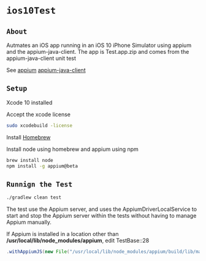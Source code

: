# `ios10Test`

## `About`

Autmates an iOS app running in an iOS 10 iPhone Simulator using appium and the appium-java-client. The app is Test.app.zip and comes from the appium-java-client unit test

See 
[appium](https://github.com/appium/appium)
[appium-java-client](https://github.com/appium/java-client)

## `Setup`

Xcode 10 installed

Accept the xcode license 

```bash
sudo xcodebuild -license
```

Install [Homebrew](http://brew.sh/)

Install node using homebrew and appium using npm
```bash
brew install node
npm install -g appium@beta
```

## `Runnign the Test`
```bash
./gradlew clean test
```
The test use the Appium server, and uses the AppiumDriverLocalService to start and stop the Appium server within the tests without having to manage Appium manually.

If Appium is installed in a location other than **/usr/local/lib/node_modules/appium**, edit TestBase::28
```java
.withAppiumJS(new File("/usr/local/lib/node_modules/appium/build/lib/main.js"))
```







